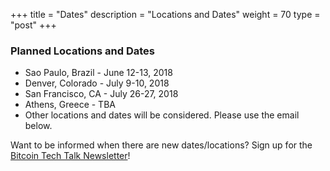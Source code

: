 +++
title = "Dates"
description = "Locations and Dates"
weight = 70
type = "post"
+++

### Planned Locations and Dates
  * Sao Paulo, Brazil - June 12-13, 2018
  * Denver, Colorado - July 9-10, 2018
  * San Francisco, CA - July 26-27, 2018
  * Athens, Greece - TBA
  * Other locations and dates will be considered. Please use the email below.

Want to be informed when there are new dates/locations? Sign up for the [Bitcoin Tech Talk Newsletter](http://eepurl.com/cZr_Aj)!

